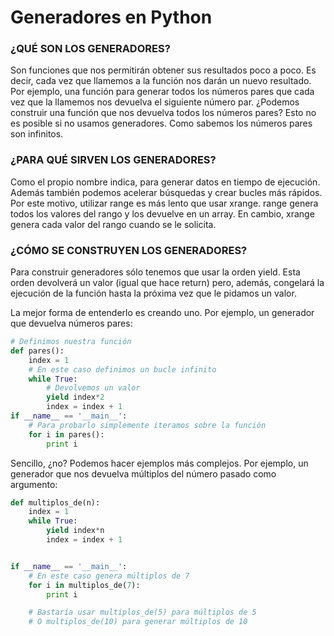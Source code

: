# Generadores en Python
### ¿QUÉ SON LOS GENERADORES?

Son funciones que nos permitirán obtener sus resultados poco a poco. Es decir, cada vez que llamemos a la función nos darán un nuevo resultado. Por ejemplo, una función para generar todos los números pares que cada vez que la llamemos nos devuelva el siguiente número par. ¿Podemos construir una función que nos devuelva todos los números pares? Esto no es posible si no usamos generadores. Como sabemos los números pares son infinitos.

### ¿PARA QUÉ SIRVEN LOS GENERADORES?

Como el propio nombre indica, para generar datos en tiempo de ejecución. Además también podemos acelerar búsquedas y crear bucles más rápidos. Por este motivo, utilizar range es más lento que usar xrange. range genera todos los valores del rango y los devuelve en un array. En cambio, xrange genera cada valor del rango cuando se le solicita.

### ¿CÓMO SE CONSTRUYEN LOS GENERADORES?
Para construir generadores sólo tenemos que usar la orden yield. Esta orden devolverá un valor (igual que hace return) pero, además, congelará la ejecución de la función hasta la próxima vez que le pidamos un valor.

La mejor forma de entenderlo es creando uno. Por ejemplo, un generador que devuelva números pares:

``` python
# Definimos nuestra función
def pares():
    index = 1
    # En este caso definimos un bucle infinito
    while True:
        # Devolvemos un valor
        yield index*2
        index = index + 1
if __name__ == '__main__':
    # Para probarlo simplemente iteramos sobre la función
    for i in pares():
        print i
```

Sencillo, ¿no? Podemos hacer ejemplos más complejos. Por ejemplo, un generador que nos devuelva múltiplos del número pasado 
como argumento:        

```python
def multiplos_de(n):
    index = 1
    while True:
        yield index*n
        index = index + 1


if __name__ == '__main__':
    # En este caso genera múltiplos de 7
    for i in multiplos_de(7):
        print i

    # Bastaría usar multiplos_de(5) para múltiplos de 5
    # O multiplos_de(10) para generar múltiplos de 10
```